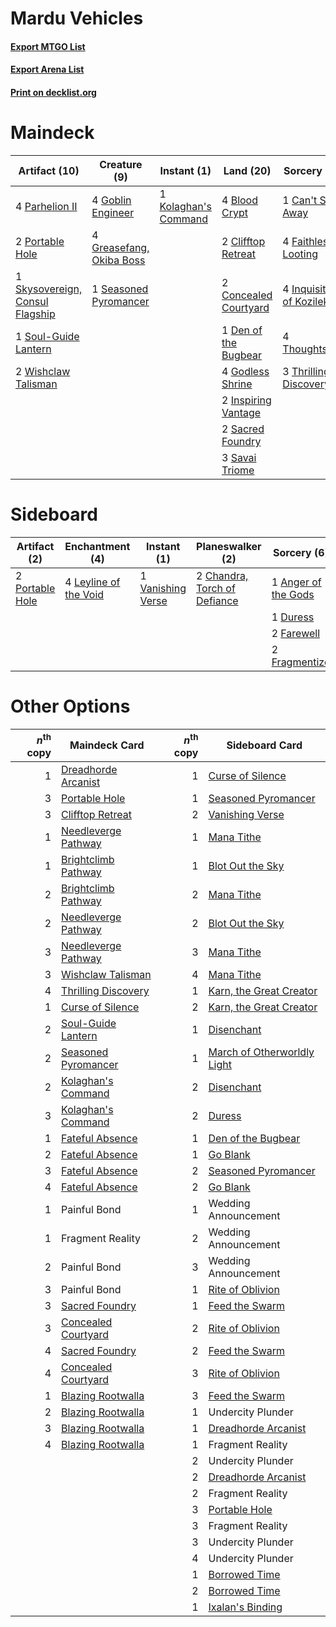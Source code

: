 # Mardu Vehicles

#### [Export MTGO List](../collection/Mardu%20Vehicles/Mardu%20Vehicles.txt)
#### [Export Arena List](../collection/Mardu%20Vehicles/Mardu%20Vehicles_arena.txt)
#### [Print on decklist.org](http://decklist.org/?deckmain=4%09Blightstep%20Pathway%0A4%09Blood%20Crypt%0A1%09Can't%20Stay%20Away%0A2%09Clifftop%20Retreat%0A2%09Concealed%20Courtyard%0A1%09Den%20of%20the%20Bugbear%0A4%09Faithless%20Looting%0A4%09Goblin%20Engineer%0A4%09Godless%20Shrine%0A4%09Greasefang,%20Okiba%20Boss%0A4%09Inquisition%20of%20Kozilek%0A2%09Inspiring%20Vantage%0A1%09Kolaghan's%20Command%0A4%09Parhelion%20II%0A2%09Portable%20Hole%0A2%09Sacred%20Foundry%0A3%09Savai%20Triome%0A1%09Seasoned%20Pyromancer%0A1%09Skysovereign,%20Consul%20Flagship%0A1%09Soul-Guide%20Lantern%0A4%09Thoughtseize%0A3%09Thrilling%20Discovery%0A2%09Wishclaw%20Talisman&deckside=1%09Anger%20of%20the%20Gods%0A2%09Chandra,%20Torch%20of%20Defiance%0A1%09Duress%0A2%09Farewell%0A2%09Fragmentize%0A4%09Leyline%20of%20the%20Void%0A2%09Portable%20Hole%0A1%09Vanishing%20Verse)
# Maindeck

|                                              Artifact (10)                                               |                                           Creature (9)                                            |                                          Instant (1)                                          |                                           Land (20)                                            |                                           Sorcery (16)                                            |    Unknown (4)     |
|----------------------------------------------------------------------------------------------------------|---------------------------------------------------------------------------------------------------|-----------------------------------------------------------------------------------------------|------------------------------------------------------------------------------------------------|---------------------------------------------------------------------------------------------------|--------------------|
|4 [Parhelion II](http://gatherer.wizards.com/Pages/Card/Details.aspx?multiverseid=460951)                 |4 [Goblin Engineer](http://gatherer.wizards.com/Pages/Card/Details.aspx?multiverseid=464077)       |1 [Kolaghan's Command](http://gatherer.wizards.com/Pages/Card/Details.aspx?multiverseid=394613)|4 [Blood Crypt](http://gatherer.wizards.com/Pages/Card/Details.aspx?multiverseid=97102)         |1 [Can't Stay Away](http://gatherer.wizards.com/Pages/Card/Details.aspx?multiverseid=535005)       |4 Blightstep Pathway|
|2 [Portable Hole](http://gatherer.wizards.com/Pages/Card/Details.aspx?multiverseid=527320)                |4 [Greasefang, Okiba Boss](http://gatherer.wizards.com/Pages/Card/Details.aspx?multiverseid=548531)|                                                                                               |2 [Clifftop Retreat](http://gatherer.wizards.com/Pages/Card/Details.aspx?multiverseid=443127)   |4 [Faithless Looting](http://gatherer.wizards.com/Pages/Card/Details.aspx?multiverseid=389512)     |                    |
|1 [Skysovereign, Consul Flagship](http://gatherer.wizards.com/Pages/Card/Details.aspx?multiverseid=417807)|1 [Seasoned Pyromancer](http://gatherer.wizards.com/Pages/Card/Details.aspx?multiverseid=464094)   |                                                                                               |2 [Concealed Courtyard](http://gatherer.wizards.com/Pages/Card/Details.aspx?multiverseid=417818)|4 [Inquisition of Kozilek](http://gatherer.wizards.com/Pages/Card/Details.aspx?multiverseid=416897)|                    |
|1 [Soul-Guide Lantern](http://gatherer.wizards.com/Pages/Card/Details.aspx?multiverseid=476488)           |                                                                                                   |                                                                                               |1 [Den of the Bugbear](http://gatherer.wizards.com/Pages/Card/Details.aspx?multiverseid=527541) |4 [Thoughtseize](http://gatherer.wizards.com/Pages/Card/Details.aspx?multiverseid=438676)          |                    |
|2 [Wishclaw Talisman](http://gatherer.wizards.com/Pages/Card/Details.aspx?multiverseid=473072)            |                                                                                                   |                                                                                               |4 [Godless Shrine](http://gatherer.wizards.com/Pages/Card/Details.aspx?multiverseid=405099)     |3 [Thrilling Discovery](http://gatherer.wizards.com/Pages/Card/Details.aspx?multiverseid=513735)   |                    |
|                                                                                                          |                                                                                                   |                                                                                               |2 [Inspiring Vantage](http://gatherer.wizards.com/Pages/Card/Details.aspx?multiverseid=417819)  |                                                                                                   |                    |
|                                                                                                          |                                                                                                   |                                                                                               |2 [Sacred Foundry](http://gatherer.wizards.com/Pages/Card/Details.aspx?multiverseid=405106)     |                                                                                                   |                    |
|                                                                                                          |                                                                                                   |                                                                                               |3 [Savai Triome](http://gatherer.wizards.com/Pages/Card/Details.aspx?multiverseid=479773)       |                                                                                                   |                    |


# Sideboard

|                                       Artifact (2)                                       |                                        Enchantment (4)                                         |                                        Instant (1)                                         |                                           Planeswalker (2)                                            |                                         Sorcery (6)                                          |
|------------------------------------------------------------------------------------------|------------------------------------------------------------------------------------------------|--------------------------------------------------------------------------------------------|-------------------------------------------------------------------------------------------------------|----------------------------------------------------------------------------------------------|
|2 [Portable Hole](http://gatherer.wizards.com/Pages/Card/Details.aspx?multiverseid=527320)|4 [Leyline of the Void](http://gatherer.wizards.com/Pages/Card/Details.aspx?multiverseid=107682)|1 [Vanishing Verse](http://gatherer.wizards.com/Pages/Card/Details.aspx?multiverseid=513736)|2 [Chandra, Torch of Defiance](http://gatherer.wizards.com/Pages/Card/Details.aspx?multiverseid=417683)|1 [Anger of the Gods](http://gatherer.wizards.com/Pages/Card/Details.aspx?multiverseid=438682)|
|                                                                                          |                                                                                                |                                                                                            |                                                                                                       |1 [Duress](http://gatherer.wizards.com/Pages/Card/Details.aspx?multiverseid=14557)            |
|                                                                                          |                                                                                                |                                                                                            |                                                                                                       |2 [Farewell](http://gatherer.wizards.com/Pages/Card/Details.aspx?multiverseid=548306)         |
|                                                                                          |                                                                                                |                                                                                            |                                                                                                       |2 [Fragmentize](http://gatherer.wizards.com/Pages/Card/Details.aspx?multiverseid=417587)      |


# Other Options

|*n*<sup>th</sup> copy|                                        Maindeck Card                                         |*n*<sup>th</sup> copy|                                            Sideboard Card                                            |
|--------------------:|----------------------------------------------------------------------------------------------|--------------------:|------------------------------------------------------------------------------------------------------|
|                    1|[Dreadhorde Arcanist](http://gatherer.wizards.com/Pages/Card/Details.aspx?multiverseid=461052)|                    1|[Curse of Silence](http://gatherer.wizards.com/Pages/Card/Details.aspx?multiverseid=534770)           |
|                    3|[Portable Hole](http://gatherer.wizards.com/Pages/Card/Details.aspx?multiverseid=527320)      |                    1|[Seasoned Pyromancer](http://gatherer.wizards.com/Pages/Card/Details.aspx?multiverseid=464094)        |
|                    3|[Clifftop Retreat](http://gatherer.wizards.com/Pages/Card/Details.aspx?multiverseid=443127)   |                    2|[Vanishing Verse](http://gatherer.wizards.com/Pages/Card/Details.aspx?multiverseid=513736)            |
|                    1|[Needleverge Pathway](http://gatherer.wizards.com/Pages/Card/Details.aspx?multiverseid=491918)|                    1|[Mana Tithe](http://gatherer.wizards.com/Pages/Card/Details.aspx?multiverseid=122324)                 |
|                    1|[Brightclimb Pathway](http://gatherer.wizards.com/Pages/Card/Details.aspx?multiverseid=491911)|                    1|[Blot Out the Sky](http://gatherer.wizards.com/Pages/Card/Details.aspx?multiverseid=513659)           |
|                    2|[Brightclimb Pathway](http://gatherer.wizards.com/Pages/Card/Details.aspx?multiverseid=491911)|                    2|[Mana Tithe](http://gatherer.wizards.com/Pages/Card/Details.aspx?multiverseid=122324)                 |
|                    2|[Needleverge Pathway](http://gatherer.wizards.com/Pages/Card/Details.aspx?multiverseid=491918)|                    2|[Blot Out the Sky](http://gatherer.wizards.com/Pages/Card/Details.aspx?multiverseid=513659)           |
|                    3|[Needleverge Pathway](http://gatherer.wizards.com/Pages/Card/Details.aspx?multiverseid=491918)|                    3|[Mana Tithe](http://gatherer.wizards.com/Pages/Card/Details.aspx?multiverseid=122324)                 |
|                    3|[Wishclaw Talisman](http://gatherer.wizards.com/Pages/Card/Details.aspx?multiverseid=473072)  |                    4|[Mana Tithe](http://gatherer.wizards.com/Pages/Card/Details.aspx?multiverseid=122324)                 |
|                    4|[Thrilling Discovery](http://gatherer.wizards.com/Pages/Card/Details.aspx?multiverseid=513735)|                    1|[Karn, the Great Creator](http://gatherer.wizards.com/Pages/Card/Details.aspx?multiverseid=460928)    |
|                    1|[Curse of Silence](http://gatherer.wizards.com/Pages/Card/Details.aspx?multiverseid=534770)   |                    2|[Karn, the Great Creator](http://gatherer.wizards.com/Pages/Card/Details.aspx?multiverseid=460928)    |
|                    2|[Soul-Guide Lantern](http://gatherer.wizards.com/Pages/Card/Details.aspx?multiverseid=476488) |                    1|[Disenchant](http://gatherer.wizards.com/Pages/Card/Details.aspx?multiverseid=847)                    |
|                    2|[Seasoned Pyromancer](http://gatherer.wizards.com/Pages/Card/Details.aspx?multiverseid=464094)|                    1|[March of Otherworldly Light](http://gatherer.wizards.com/Pages/Card/Details.aspx?multiverseid=548321)|
|                    2|[Kolaghan's Command](http://gatherer.wizards.com/Pages/Card/Details.aspx?multiverseid=394613) |                    2|[Disenchant](http://gatherer.wizards.com/Pages/Card/Details.aspx?multiverseid=847)                    |
|                    3|[Kolaghan's Command](http://gatherer.wizards.com/Pages/Card/Details.aspx?multiverseid=394613) |                    2|[Duress](http://gatherer.wizards.com/Pages/Card/Details.aspx?multiverseid=14557)                      |
|                    1|[Fateful Absence](http://gatherer.wizards.com/Pages/Card/Details.aspx?multiverseid=534774)    |                    1|[Den of the Bugbear](http://gatherer.wizards.com/Pages/Card/Details.aspx?multiverseid=527541)         |
|                    2|[Fateful Absence](http://gatherer.wizards.com/Pages/Card/Details.aspx?multiverseid=534774)    |                    1|[Go Blank](http://gatherer.wizards.com/Pages/Card/Details.aspx?multiverseid=513549)                   |
|                    3|[Fateful Absence](http://gatherer.wizards.com/Pages/Card/Details.aspx?multiverseid=534774)    |                    2|[Seasoned Pyromancer](http://gatherer.wizards.com/Pages/Card/Details.aspx?multiverseid=464094)        |
|                    4|[Fateful Absence](http://gatherer.wizards.com/Pages/Card/Details.aspx?multiverseid=534774)    |                    2|[Go Blank](http://gatherer.wizards.com/Pages/Card/Details.aspx?multiverseid=513549)                   |
|                    1|Painful Bond                                                                                  |                    1|Wedding Announcement                                                                                  |
|                    1|Fragment Reality                                                                              |                    2|Wedding Announcement                                                                                  |
|                    2|Painful Bond                                                                                  |                    3|Wedding Announcement                                                                                  |
|                    3|Painful Bond                                                                                  |                    1|[Rite of Oblivion](http://gatherer.wizards.com/Pages/Card/Details.aspx?multiverseid=535033)           |
|                    3|[Sacred Foundry](http://gatherer.wizards.com/Pages/Card/Details.aspx?multiverseid=405106)     |                    1|[Feed the Swarm](http://gatherer.wizards.com/Pages/Card/Details.aspx?multiverseid=491737)             |
|                    3|[Concealed Courtyard](http://gatherer.wizards.com/Pages/Card/Details.aspx?multiverseid=417818)|                    2|[Rite of Oblivion](http://gatherer.wizards.com/Pages/Card/Details.aspx?multiverseid=535033)           |
|                    4|[Sacred Foundry](http://gatherer.wizards.com/Pages/Card/Details.aspx?multiverseid=405106)     |                    2|[Feed the Swarm](http://gatherer.wizards.com/Pages/Card/Details.aspx?multiverseid=491737)             |
|                    4|[Concealed Courtyard](http://gatherer.wizards.com/Pages/Card/Details.aspx?multiverseid=417818)|                    3|[Rite of Oblivion](http://gatherer.wizards.com/Pages/Card/Details.aspx?multiverseid=535033)           |
|                    1|[Blazing Rootwalla](http://gatherer.wizards.com/Pages/Card/Details.aspx?multiverseid=522191)  |                    3|[Feed the Swarm](http://gatherer.wizards.com/Pages/Card/Details.aspx?multiverseid=491737)             |
|                    2|[Blazing Rootwalla](http://gatherer.wizards.com/Pages/Card/Details.aspx?multiverseid=522191)  |                    1|Undercity Plunder                                                                                     |
|                    3|[Blazing Rootwalla](http://gatherer.wizards.com/Pages/Card/Details.aspx?multiverseid=522191)  |                    1|[Dreadhorde Arcanist](http://gatherer.wizards.com/Pages/Card/Details.aspx?multiverseid=461052)        |
|                    4|[Blazing Rootwalla](http://gatherer.wizards.com/Pages/Card/Details.aspx?multiverseid=522191)  |                    1|Fragment Reality                                                                                      |
|                     |                                                                                              |                    2|Undercity Plunder                                                                                     |
|                     |                                                                                              |                    2|[Dreadhorde Arcanist](http://gatherer.wizards.com/Pages/Card/Details.aspx?multiverseid=461052)        |
|                     |                                                                                              |                    2|Fragment Reality                                                                                      |
|                     |                                                                                              |                    3|[Portable Hole](http://gatherer.wizards.com/Pages/Card/Details.aspx?multiverseid=527320)              |
|                     |                                                                                              |                    3|Fragment Reality                                                                                      |
|                     |                                                                                              |                    3|Undercity Plunder                                                                                     |
|                     |                                                                                              |                    4|Undercity Plunder                                                                                     |
|                     |                                                                                              |                    1|[Borrowed Time](http://gatherer.wizards.com/Pages/Card/Details.aspx?multiverseid=534759)              |
|                     |                                                                                              |                    2|[Borrowed Time](http://gatherer.wizards.com/Pages/Card/Details.aspx?multiverseid=534759)              |
|                     |                                                                                              |                    1|[Ixalan's Binding](http://gatherer.wizards.com/Pages/Card/Details.aspx?multiverseid=435168)           |

